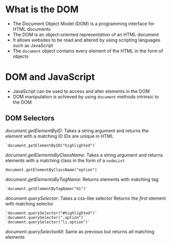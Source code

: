 # What is the DOM

- The Document Object Model (DOM) is a programming interface for HTML documents
- The DOM is an object-oriented representation of an HTML document
- It allows websites to be read and altered by using scripting languages such as JavaScript
- The `document` object contains every element of the HTML in the form of objects

# DOM and JavaScript

- JavaScript can be used to access and alter elements in the DOM
- DOM manipulation is achieved by using `document` methods intrinsic to the DOM

## DOM Selectors

 _document.getElementByID_:
    Takes a string argument and returns the element with a matching ID
    IDs are unique in HTML

    `document.getElementByID("highlighted")`

_document.getElementsByClassName_:
    Takes a string argument and returns elements with a matching class in the form of a `nodeList`

    document.getElementByClassName("option")


 _document.getElementsByTagName_:
    Returns elements with matching tag

    `document.getElementByTagName("h1")`

 _document.querySelector_: 
    Takes a css-like selector 
    Returns the *first* element with matching selector

    `document.querySelector("#highlighted")`
    `document.querySelector(".option")`
    `document.querySelector("li.option")`

 _document.querySelectorAll_:
    Same as previous but returns *all* matching elements
